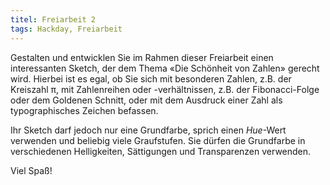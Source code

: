 ```yaml
---
titel: Freiarbeit 2
tags: Hackday, Freiarbeit
---
```


Gestalten und entwicklen Sie im Rahmen dieser Freiarbeit einen interessanten Sketch, der dem Thema «Die Schönheit von Zahlen» gerecht wird. Hierbei ist es egal, ob Sie sich mit besonderen Zahlen, z.B. der Kreiszahl π, mit Zahlenreihen oder -verhältnissen, z.B. der Fibonacci-Folge oder dem Goldenen Schnitt, oder mit dem Ausdruck einer Zahl als typographisches Zeichen befassen.

Ihr Sketch darf jedoch nur eine Grundfarbe, sprich einen *Hue*-Wert verwenden und beliebig viele Graufstufen. Sie dürfen die Grundfarbe in verschiedenen Helligkeiten, Sättigungen und Transparenzen verwenden.

Viel Spaß!
